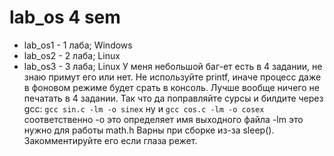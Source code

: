 # lab_os 4 sem

- lab_os1 - 1 лаба; Windows
- lab_os2 - 2 лаба; Linux
- lab_os3 - 3 лаба; Linux
У меня небольшой баг-ет есть в 4 задании, не знаю примут его или нет. Не используйте printf, иначе процесс даже в фоновом режиме будет срать в консоль. Лучше вообще ничего не печатать в 4 задании. Так что да поправляйте сурсы и билдите через gcc:
`gcc sin.c -lm -o sinex` ну и `gcc cos.c -lm -o cosex` соответственно
-o это определяет имя выходного файла
-lm это нужно для работы math.h
Варны при сборке из-за sleep(). Закомментируйте его если глаза режет. 
